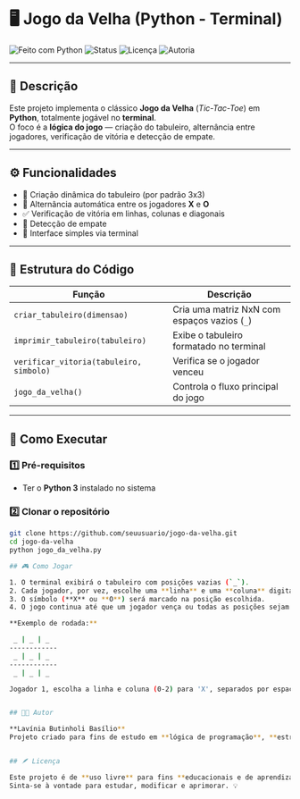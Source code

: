 # 🖥️ Jogo da Velha (Python - Terminal)

![Feito com Python](https://img.shields.io/badge/feito%20com-Python-3776AB?logo=python&logoColor=white)
![Status](https://img.shields.io/badge/status-concluído-success)
![Licença](https://img.shields.io/badge/licença-Livre-blue)
![Autoria](https://img.shields.io/badge/feito%20por-Lavínia%20Butinholi%20Basílio-lightgrey)

---

## 📖 Descrição
Este projeto implementa o clássico **Jogo da Velha** (*Tic-Tac-Toe*) em **Python**, totalmente jogável no **terminal**.  
O foco é a **lógica do jogo** — criação do tabuleiro, alternância entre jogadores, verificação de vitória e detecção de empate.

---

## ⚙️ Funcionalidades
- 🧩 Criação dinâmica do tabuleiro (por padrão 3x3)  
- 🔄 Alternância automática entre os jogadores **X** e **O**  
- ✅ Verificação de vitória em linhas, colunas e diagonais  
- 🤝 Detecção de empate  
- 💬 Interface simples via terminal  

---

## 🧠 Estrutura do Código
| Função | Descrição |
|--------|------------|
| `criar_tabuleiro(dimensao)` | Cria uma matriz NxN com espaços vazios (`_`) |
| `imprimir_tabuleiro(tabuleiro)` | Exibe o tabuleiro formatado no terminal |
| `verificar_vitoria(tabuleiro, simbolo)` | Verifica se o jogador venceu |
| `jogo_da_velha()` | Controla o fluxo principal do jogo |

---

## 🚀 Como Executar

### 1️⃣ Pré-requisitos
- Ter o **Python 3** instalado no sistema

### 2️⃣ Clonar o repositório
```bash
git clone https://github.com/seuusuario/jogo-da-velha.git
cd jogo-da-velha
python jogo_da_velha.py

## 🎮 Como Jogar

1. O terminal exibirá o tabuleiro com posições vazias (`_`).  
2. Cada jogador, por vez, escolhe uma **linha** e uma **coluna** digitando dois números separados por espaço (ex: `0 2`).  
3. O símbolo (**X** ou **O**) será marcado na posição escolhida.  
4. O jogo continua até que um jogador vença ou todas as posições sejam preenchidas (empate).

**Exemplo de rodada:**

 _ | _ | _
------------
 _ | _ | _
------------
 _ | _ | _

Jogador 1, escolha a linha e coluna (0-2) para 'X', separados por espaço: 1 1


## 👩‍💻 Autor

**Lavínia Butinholi Basílio**  
Projeto criado para fins de estudo em **lógica de programação**, **estruturas de repetição** e **funções em Python**.


## 🪶 Licença

Este projeto é de **uso livre** para fins **educacionais e de aprendizado**.  
Sinta-se à vontade para estudar, modificar e aprimorar. 💡
